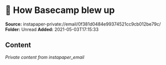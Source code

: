 # 🚨 How Basecamp blew up

**Source:** instapaper-private://email/0f381d0484e99374521cc9cb012be79c/
**Folder:** Unread
**Added:** 2021-05-03T17:15:33




## Content
*Private content from instapaper_email*
